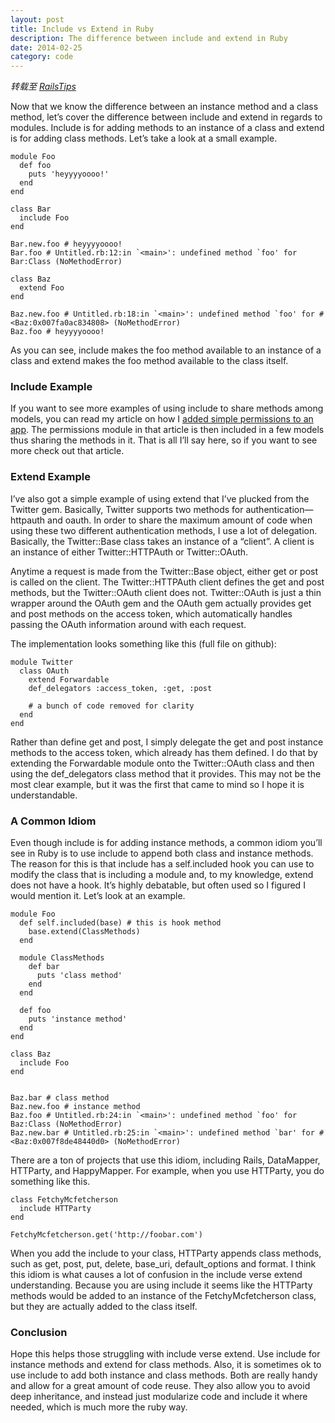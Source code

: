 ```yaml
---
layout: post
title: Include vs Extend in Ruby
description: The difference between include and extend in Ruby
date: 2014-02-25
category: code
---
```


*转载至 [RailsTips](http://www.railstips.org/blog/archives/2009/05/15/include-vs-extend-in-ruby/)*

Now that we know the difference between an instance method and a class method, let’s cover the difference between include and extend in regards to modules. Include is for adding methods to an instance of a class and extend is for adding class methods. Let’s take a look at a small example.

```
module Foo
  def foo
    puts 'heyyyyoooo!'
  end
end

class Bar
  include Foo
end

Bar.new.foo # heyyyyoooo!
Bar.foo # Untitled.rb:12:in `<main>': undefined method `foo' for Bar:Class (NoMethodError)

class Baz
  extend Foo
end

Baz.new.foo # Untitled.rb:18:in `<main>': undefined method `foo' for #<Baz:0x007fa0ac834808> (NoMethodError)
Baz.foo # heyyyyoooo!
```
As you can see, include makes the foo method available to an instance of a class and extend makes the foo method available to the class itself.

### Include Example
If you want to see more examples of using include to share methods among models, you can read my article on how I [added simple permissions to an app](http://railstips.org/2009/4/20/how-to-add-simple-permissions-into-your-simple-app-also-thoughtbot-rules). The permissions module in that article is then included in a few models thus sharing the methods in it. That is all I’ll say here, so if you want to see more check out that article.

### Extend Example
I’ve also got a simple example of using extend that I’ve plucked from the Twitter gem. Basically, Twitter supports two methods for authentication—httpauth and oauth. In order to share the maximum amount of code when using these two different authentication methods, I use a lot of delegation. Basically, the Twitter::Base class takes an instance of a “client”. A client is an instance of either Twitter::HTTPAuth or Twitter::OAuth.

Anytime a request is made from the Twitter::Base object, either get or post is called on the client. The Twitter::HTTPAuth client defines the get and post methods, but the Twitter::OAuth client does not. Twitter::OAuth is just a thin wrapper around the OAuth gem and the OAuth gem actually provides get and post methods on the access token, which automatically handles passing the OAuth information around with each request.

The implementation looks something like this (full file on github):

```
module Twitter
  class OAuth
    extend Forwardable
    def_delegators :access_token, :get, :post

    # a bunch of code removed for clarity
  end
end
```
Rather than define get and post, I simply delegate the get and post instance methods to the access token, which already has them defined. I do that by extending the Forwardable module onto the Twitter::OAuth class and then using the def_delegators class method that it provides. This may not be the most clear example, but it was the first that came to mind so I hope it is understandable.

### A Common Idiom
Even though include is for adding instance methods, a common idiom you’ll see in Ruby is to use include to append both class and instance methods. The reason for this is that include has a self.included hook you can use to modify the class that is including a module and, to my knowledge, extend does not have a hook. It’s highly debatable, but often used so I figured I would mention it. Let’s look at an example.

```
module Foo
  def self.included(base) # this is hook method
    base.extend(ClassMethods)
  end
  
  module ClassMethods
    def bar
      puts 'class method'
    end
  end
  
  def foo
    puts 'instance method'
  end
end

class Baz
  include Foo
end


Baz.bar # class method
Baz.new.foo # instance method
Baz.foo # Untitled.rb:24:in `<main>': undefined method `foo' for Baz:Class (NoMethodError)
Baz.new.bar # Untitled.rb:25:in `<main>': undefined method `bar' for #<Baz:0x007f8de48440d0> (NoMethodError)
```
There are a ton of projects that use this idiom, including Rails, DataMapper, HTTParty, and HappyMapper. For example, when you use HTTParty, you do something like this.

```
class FetchyMcfetcherson
  include HTTParty
end

FetchyMcfetcherson.get('http://foobar.com')
```
When you add the include to your class, HTTParty appends class methods, such as get, post, put, delete, base_uri, default_options and format. I think this idiom is what causes a lot of confusion in the include verse extend understanding. Because you are using include it seems like the HTTParty methods would be added to an instance of the FetchyMcfetcherson class, but they are actually added to the class itself.

### Conclusion
Hope this helps those struggling with include verse extend. Use include for instance methods and extend for class methods. Also, it is sometimes ok to use include to add both instance and class methods. Both are really handy and allow for a great amount of code reuse. They also allow you to avoid deep inheritance, and instead just modularize code and include it where needed, which is much more the ruby way.
